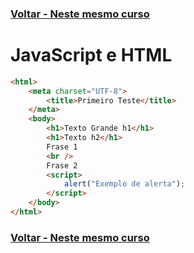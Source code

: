 ### [Voltar - Neste mesmo curso](../README.md)
# JavaScript e HTML

```html
<html>
    <meta charset="UTF-8">
        <title>Primeiro Teste</title>
    </meta>
    <body>
        <h1>Texto Grande h1</h1>
        <h1>Texto h2</h1>
        Frase 1
        <br />
        Frase 2
        <script>
            alert("Exemplo de alerta");
        </script>
    </body>
</html>

```

### [Voltar - Neste mesmo curso](../README.md)